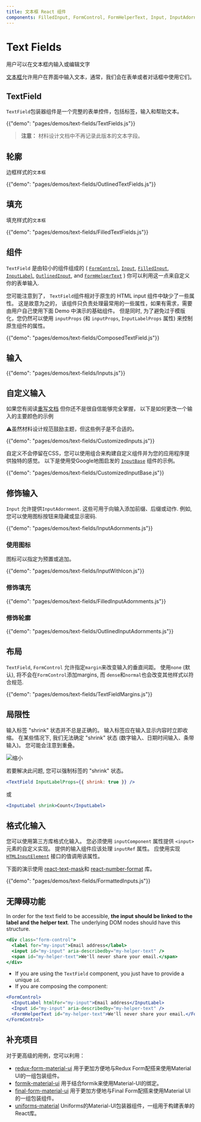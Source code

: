 ```yaml
---
title: 文本框 React 组件
components: FilledInput, FormControl, FormHelperText, Input, InputAdornment, InputBase, InputLabel, OutlinedInput, TextField
---
```

# Text Fields

<p class="description">用户可以在文本框内输入或编辑文字</p>

[文本框](https://material.io/design/components/text-fields.html)允许用户在界面中输入文本，通常，我们会在表单或者对话框中使用它们。

## TextField

`TextField`包装器组件是一个完整的表单控件，包括标签，输入和帮助文本。

{{"demo": "pages/demos/text-fields/TextFields.js"}}

> **注意：** 材料设计文档中不再记录此版本的文本字段。

## 轮廓

边框样式的`文本框`

{{"demo": "pages/demos/text-fields/OutlinedTextFields.js"}}

## 填充

填充样式的`文本框`

{{"demo": "pages/demos/text-fields/FilledTextFields.js"}}

## 组件

`TextField` 是由较小的组件组成的 ( [`FormControl`](/api/form-control/), [`Input`](/api/input/), [`FilledInput`](/api/filled-input/), [`InputLabel`](/api/input-label/), [`OutlinedInput`](/api/outlined-input/), and [`FormHelperText`](/api/form-helper-text/) ) 你可以利用这一点来自定义你的表单输入.

您可能注意到了， `TextField`组件相对于原生的 HTML input 组件中缺少了一些属性。 这是故意为之的， 该组件只负责处理最常用的一些属性，如果有需求，需要由用户自己使用下面 Demo 中演示的基础组件。 但是同时, 为了避免过于模版化，您仍然可以使用 `inputProps` (和 `inputProps`, `InputLabelProps` 属性) 来控制原生组件的属性。

{{"demo": "pages/demos/text-fields/ComposedTextField.js"}}

## 输入

{{"demo": "pages/demos/text-fields/Inputs.js"}}

## 自定义输入

如果您有阅读[重写文档](/customization/overrides/) 但你还不是很自信能够完全掌握， 以下是如何更改一个输入的主要颜色的示例

⚠️虽然材料设计规范鼓励主题，但这些例子是不合适的。

{{"demo": "pages/demos/text-fields/CustomizedInputs.js"}}

自定义不会停留在CSS，您可以使用组合来构建自定义组件并为您的应用程序提供独特的感觉。 以下是使用受Google地图启发的 [`InputBase`](/api/input-base/) 组件的示例。

{{"demo": "pages/demos/text-fields/CustomizedInputBase.js"}}

## 修饰输入

`Input` 允许提供`InputAdornment`. 这些可用于向输入添加前缀、后缀或动作. 例如, 您可以使用图标按钮来隐藏或显示密码.

{{"demo": "pages/demos/text-fields/InputAdornments.js"}}

### 使用图标

图标可以指定为预置或追加。

{{"demo": "pages/demos/text-fields/InputWithIcon.js"}}

### 修饰填充

{{"demo": "pages/demos/text-fields/FilledInputAdornments.js"}}

### 修饰轮廓

{{"demo": "pages/demos/text-fields/OutlinedInputAdornments.js"}}

## 布局

`TextField`, `FormControl` 允许指定`margin`来改变输入的垂直间距。 使用`none` (默认), 将不会在`FormControl`添加margins, 而 `dense`和`normal`也会改变其他样式以符合规范.

{{"demo": "pages/demos/text-fields/TextFieldMargins.js"}}

## 局限性

输入标签 "shrink" 状态并不总是正确的。 输入标签应在输入显示内容时立即收缩。 在某些情况下, 我们无法确定 "shrink" 状态 (数字输入、日期时间输入、条带输入)。 您可能会注意到重叠。

![缩小](/static/images/text-fields/shrink.png)

若要解决此问题, 您可以强制标签的 "shrink" 状态。

```jsx
<TextField InputLabelProps={{ shrink: true }} />
```

或

```jsx
<InputLabel shrink>Count</InputLabel>
```

## 格式化输入

您可以使用第三方库格式化输入。 您必须使用 `inputComponent` 属性提供 `<input>` 元素的自定义实现。 提供的输入组件应该处理 `inputRef` 属性。 应使用实现 [`HTMLInputElement`](https://developer.mozilla.org/en-US/docs/Web/API/HTMLInputElement) 接口的值调用该属性。

下面的演示使用 [react-text-mask](https://github.com/text-mask/text-mask)和 [react-number-format](https://github.com/s-yadav/react-number-format) 库。

{{"demo": "pages/demos/text-fields/FormattedInputs.js"}}

## 无障碍功能

In order for the text field to be accessible, **the input should be linked to the label and the helper text**. The underlying DOM nodes should have this structure.

```jsx
<div class="form-control">
  <label for="my-input">Email address</label>
  <input id="my-input" aria-describedby="my-helper-text" />
  <span id="my-helper-text">We'll never share your email.</span>
</div>
```

- If you are using the `TextField` component, you just have to provide a unique `id`.
- If you are composing the component:

```jsx
<FormControl>
  <InputLabel htmlFor="my-input">Email address</InputLabel>
  <Input id="my-input" aria-describedby="my-helper-text" />
  <FormHelperText id="my-helper-text">We'll never share your email.</FormHelperText>
</FormControl>
```

## 补充项目

对于更高级的用例，您可以利用：

- [redux-form-material-ui](https://github.com/erikras/redux-form-material-ui) 用于更加方便地与Redux Form配搭来使用Material UI的一组包装组件。
- [formik-material-ui](https://github.com/stackworx/formik-material-ui) 用于结合formik来使用Material-UI的绑定。
- [final-form-material-ui](https://github.com/Deadly0/final-form-material-ui) 用于更加方便地与Final Form配搭来使用Material UI的一组包装组件。
- [uniforms-material](https://github.com/vazco/uniforms/tree/master/packages/uniforms-material) Uniforms的Material-UI包装器组件，一组用于构建表单的React库。